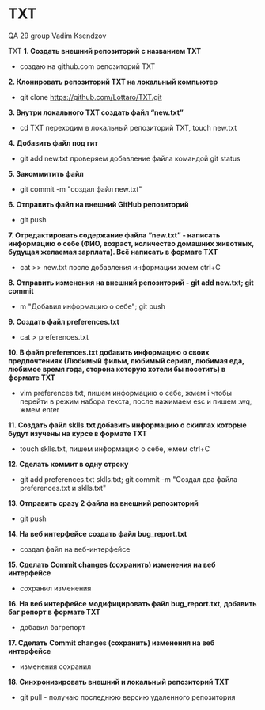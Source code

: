 # TXT
QA 29 group Vadim Ksendzov

TXT
**1. Создать внешний репозиторий c названием TXT**
 - создаю на github.com репозиторий TXT
 
**2. Клонировать репозиторий TXT на локальный компьютер**
 - git clone https://github.com/Lottaro/TXT.git
 
**3. Внутри локального TXT создать файл “new.txt”**
 - cd TXT переходим в локальный репозиторий TXT, touch new.txt
 
**4. Добавить файл под гит**
 - git add new.txt проверяем добавление файла командой git status
 
**5. Закоммитить файл**
 - git commit -m "создал файл new.txt"
 
**6. Отправить файл на внешний GitHub репозиторий**
 - git push
 
**7. Отредактировать содержание файла “new.txt” - написать информацию о себе 
(ФИО, возраст, количество домашних животных, будущая желаемая зарплата). Всё написать в формате TXT**
- cat >> new.txt после добавления информации жмем ctrl+C
 
**8. Отправить изменения на внешний репозиторий - git add new.txt; git commit**
- m "Добавил информацию о себе"; git push
 
**9. Создать файл preferences.txt**
- cat > preferences.txt 
 
**10. В файл preferences.txt добавить информацию о своих предпочтениях 
(Любимый фильм, любимый сериал, любимая еда, любимое время года, сторона которую хотели бы посетить) в формате TXT**
- vim preferences.txt, пишем информацию о себе, жмем i чтобы перейти в режим набора текста, после нажимаем esc и пишем :wq, жмем enter
 
**11. Создать файл sklls.txt добавить информацию о скиллах которые будут изучены на курсе в формате TXT**
- touch sklls.txt, пишем информацию о себе, жмем ctrl+C
 
**12. Сделать коммит в одну строку**
- git add preferences.txt sklls.txt; git commit -m "Создал два файла preferences.txt и sklls.txt"
 
**13. Отправить сразу 2 файла на внешний репозиторий**
- git push
 
**14. На веб интерфейсе создать файл bug_report.txt**
- создал файл на веб-интерфейсе
 
**15. Сделать Commit changes (сохранить) изменения на веб интерфейсе**
- сохранил изменения
 
**16. На веб интерфейсе модифицировать файл bug_report.txt, добавить баг репорт в формате TXT**
- добавил багрепорт
 
**17. Сделать Commit changes (сохранить) изменения на веб интерфейсе**
- изменения сохранил

**18. Синхронизировать внешний и локальный репозиторий TXT**
- git pull - получаю последнюю версию удаленного репозитория
